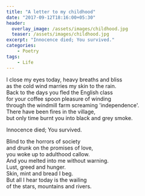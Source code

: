 ```yaml
---
title: "A letter to my childhood"
date: "2017-09-12T18:16:00+05:30"
header:
  overlay_image: /assets/images/childhood.jpg
  teaser: /assets/images/childhood.jpg
excerpt: "Innocence died; You survived."
categories:
    - Poetry
tags:
    - Life
---
```


I close my eyes today, heavy breaths and bliss  
as the cold wind marries my skin to the rain.  
Back to the days you fled the English class  
for your coffee spoon pleasure of winding  
through the windmill farm screaming 'independence'.  
There have been fires in the village,   
but only time burnt you into black and grey smoke.  
  
Innocence died; You survived.  
  
Blind to the horrors of society  
and drunk on the promises of love,  
you woke up to adulthood callow.  
And you melted into me without warning.  
Lust, greed and hunger.  
Skin, mint and bread I beg.  
But all I hear today is the wailing  
of the stars, mountains and rivers.